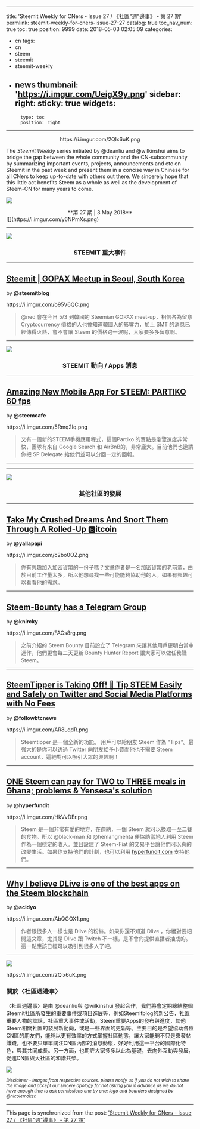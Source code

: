 
---
title: 'Steemit Weekly for CNers - Issue 27 / 《社區"週"邊事》 - 第 27 期'
permlink: steemit-weekly-for-cners-issue-27-27
catalog: true
toc_nav_num: true
toc: true
position: 9999
date: 2018-05-03 02:05:09
categories:
- cn
tags:
- cn
- steem
- steemit
- steemit-weekly
- news
thumbnail: 'https://i.imgur.com/UeigX9y.png'
sidebar:
    right:
        sticky: true
widgets:
    -
        type: toc
        position: right
---


<center>https://i.imgur.com/2Qlx6uK.png</center>

The *Steemit Weekly* series initiated by @deanliu and @wilkinshui aims to bridge the gap between the whole community and the CN-subcommunity by summarizing important events, projects, announcements and etc on Steemit in the past week and present them in a concise way in Chinese for all CNers to keep up-to-date with others out there. We sincerely hope that this little act benefits Steem as a whole as well as the development of Steem-CN for many years to come.

![](https://i.imgur.com/UeigX9y.png)
<center>**第 27 期     |    3 May 2018** </center>
![](https://i.imgur.com/y6NPmXs.png)

------



![](https://i.imgur.com/MVUijBY.png)

### <center>STEEMIT 重大事件 </center>

<hr>

## [Steemit | GOPAX Meetup in Seoul, South Korea](https://steemit.com/kr/@steemitblog/steemit-or-gopax-meetup-in-seoul-south-korea)

by **@steemitblog**

<div class="pull-left">https://i.imgur.com/o95V6QC.png</div>

> @ned 會在今日 5/3 到韓國的 Steemian GOPAX meet-up，相信各為留意 Cryptocurrency 價格的人也會知道韓國人的影響力，加上 SMT 的消息已經傳得火熱，會不會讓 Steem 的價格跑一波呢，大家要多多留意啊。
<hr>


![](https://i.imgur.com/MVUijBY.png)

### <center>STEEMIT 動向 / Apps 消息 </center>

<hr>

## [Amazing New Mobile App For STEEM: PARTIKO 60 fps](https://steemit.com/dlive/@steemcafe/48150350-4bc4-11e8-aa5b-83da28bb4ae3)

by **@steemcafe**

<div class="pull-left">https://i.imgur.com/5Rmq2Iq.png</div>

> 又有一個新的STEEM手機應用程式，這個Partiko 的賣點是瀏覽速度非常快，團隊有來自 Google Search 和 AirBnB的，非常龐大。目前他們也邀請你把 SP Delegate 給他們並可以分回一定的回報。
<hr>




------

![](https://i.imgur.com/MVUijBY.png)

### <center> **其他社區的發展** </center>

<hr>

## [Take My Crushed Dreams And Snort Them Through A Rolled-Up 🅱️itcoin](https://steemit.com/digitalnomad/@yallapapi/take-my-crushed-dreams-and-snort-them-through-a-rolled-up-itcoin)

by **@yallapapi**

<div class="pull-left">https://i.imgur.com/c2bo0OZ.png</div>

> 你有興趣加入加密貨幣的一份子嗎？文章作者是一名加密貨幣的老前輩，由於目前工作量太多，所以他想尋找一些可能能夠協助他的人。如果有興趣可以看看他的需求。

------


## [Steem-Bounty has a Telegram Group](https://steemit.com/steem-bounty/@knircky/steem-bounty-has-a-telegram-channel)

by **@knircky**

<div class="pull-left">https://i.imgur.com/FAGs8rg.png</div>

> 之前介紹的 Steem Bounty 目前設立了 Telegram 來讓其他用戶更明白當中運作，他們更會每二天更新 Bounty Hunter Report 讓大家可以做任務賺 Steem。
------

## [SteemTipper is Taking Off! 🚀 Tip STEEM Easily and Safely on Twitter and Social Media Platforms with No Fees](https://steemit.com/steem/@followbtcnews/steemtipper-is-taking-off-tip-steem-easily-and-safely-on-twitter-and-social-media-platforms-with-no-fees)

by **@followbtcnews**

<div class="pull-left">https://i.imgur.com/AR8LqdR.png</div>

> Steemtipper 是一個全新的功能。 用戶可以給朋友 Steem 作為 "Tips"。最強大的是你可以透過 Twitter 向朋友給予小費而他也不需要 Steem account，這絕對可以吸引大眾的興趣啊！
------


## [ONE Steem can pay for TWO to THREE meals in Ghana; problems & Yensesa's solution](https://steemit.com/steem/@hyperfundit/one-steem-can-pay-for-two-to-three-meals-in-ghana-problems-and-yensesa-s-solution)

by **@hyperfundit**

<div class="pull-left">https://i.imgur.com/HkVvDEr.png</div>

> Steem 是一個非常有愛的地方，在迦納，一個 Steem 就可以換取一至二餐的食物。所以 @black-man 和 @hemangmehta 便協助當地人利用 Steem 作為一個穩定的收入。並且設建了 Steem-Fiat 的交易平台讓他們可以真的改變生活。如果你支持他們的計劃，也可以利用 [hyperfundit.com](hyperfundit.com) 支持他們。
------

## [Why I believe DLive is one of the best apps on the Steem blockchain](https://steemit.com/streaming/@acidyo/why-i-believe-dlive-is-one-of-the-best-apps-on-the-steem-blockchain)

by **@acidyo**

<div class="pull-left">https://i.imgur.com/AbQGOX1.png</div>

> 作者跟很多人一樣也是 Dlive 的粉絲。如果你還不知道 Dlive ，你絕對要細閱這文章，尤其是 Dlive 跟 Twitch 不一樣，是不會向提供直播者抽成的。這一點應該已經可以吸引到很多人了吧。
<hr>



![](https://i.imgur.com/UeigX9y.png)

<div class="pull-left">https://i.imgur.com/2Qlx6uK.png</div>

### 關於〈社區週邊事〉

〈社區週邊事〉是由 @deanliu與 @wilkinshui 發起合作，我們將會定期總結整個Steemit社區所發生的重要事件或項目進展等，例如Steemitblog的新公告，社區重要人物的談話，社區重大事件或活動，Steem重要Apps的發布與進度，其他Steem相關社區的發展新動向，或是一些界面的更新等。主要目的是希望協助各位CN區的朋友們，能夠以更有效率的方式掌握社區動態，讓大家能夠不只是來發帖賺錢，也不要只單單關注CN區內部的消息動態，好好利用這一平台的國際化特色，與其共同成長。另一方面，也期許大家多多以此為基礎，去向外互動與發展，促進CN區與大社區的和諧共榮。


![](https://i.imgur.com/y6NPmXs.png)

<sub>*Disclaimer - images from respective sources. please notify us if you do not wish to share the image and accept our sincere apology for not asking you in advance as we do not have enough time to ask permissions one by one; logo and boarders designed by @nicolemoker.*</sub>

- - -

This page is synchronized from the post: ['Steemit Weekly for CNers - Issue 27 / 《社區"週"邊事》 - 第 27 期'](https://steemit.com/@deanliu/steemit-weekly-for-cners-issue-27-27)
